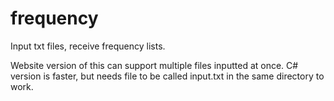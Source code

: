 # frequency
Input txt files, receive frequency lists.

Website version of this can support multiple files inputted at once. C# version is faster, but needs file to be called input.txt in the same directory to work.

